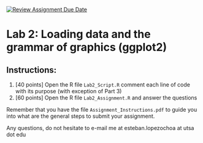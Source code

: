 [![Review Assignment Due Date](https://classroom.github.com/assets/deadline-readme-button-22041afd0340ce965d47ae6ef1cefeee28c7c493a6346c4f15d667ab976d596c.svg)](https://classroom.github.com/a/gj7V-hlL)
# Lab 2: Loading data and the grammar of graphics (ggplot2)

## Instructions:

1. [40 points] Open the R file `Lab2_Script.R` comment each line of code with its purpose (with exception of Part 3)
2. [60 points] Open the R file `Lab2_Assignment.R` and answer the questions


Remember that you have the file `Assignment_Instructions.pdf` to guide you into what are the general steps to submit your assignment.


Any questions, do not hesitate to e-mail me at esteban.lopezochoa at utsa dot edu 



